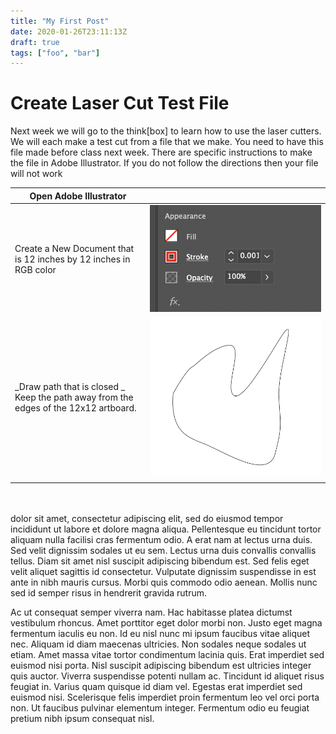 ```yaml
---
title: "My First Post"
date: 2020-01-26T23:11:13Z
draft: true
tags: ["foo", "bar"]
---
```


# Create Laser Cut Test File

Next week we will go to the think[box] to learn how to use the laser cutters.
We will each make a test cut from a file that we make. You need to have this
file made before class next week. There are specific instructions to make
the file in Adobe Illustrator. If you do not follow the directions then your
file will not work

| Open Adobe Illustrator                                                               |                                                                            |
| ------------------------------------------------------------------------------------ | -------------------------------------------------------------------------- |
| Create a New Document that is 12 inches by 12 inches in RGB color                    | ![alt text for screen readers](red-stroke.png "Text to show on mouseover") |
| _Draw path that is closed _ Keep the path away from the edges of the 12x12 artboard. | ![alt text for screen readers](1st-stroke.png "Text to show on mouseover") |
|                                                                                      |                                                                            |

<p style="height: 20px; overflow: hidden; display:grid;grid-template-columns: 1fr 1fr 1fr; grid-gap:1rem;width:100%;">

</p>

dolor sit amet, consectetur adipiscing elit, sed do eiusmod tempor
incididunt ut labore et dolore magna aliqua. Pellentesque eu tincidunt tortor
aliquam nulla facilisi cras fermentum odio. A erat nam at lectus urna duis.
Sed velit dignissim sodales ut eu sem. Lectus urna duis convallis convallis
tellus. Diam sit amet nisl suscipit adipiscing bibendum est. Sed felis eget
velit aliquet sagittis id consectetur. Vulputate dignissim suspendisse in est
ante in nibh mauris cursus. Morbi quis commodo odio aenean. Mollis nunc sed id
semper risus in hendrerit gravida rutrum.

<!--more-->

Ac ut consequat semper viverra nam. Hac habitasse platea dictumst vestibulum
rhoncus. Amet porttitor eget dolor morbi non. Justo eget magna fermentum
iaculis eu non. Id eu nisl nunc mi ipsum faucibus vitae aliquet nec. Aliquam
id diam maecenas ultricies. Non sodales neque sodales ut etiam. Amet massa
vitae tortor condimentum lacinia quis. Erat imperdiet sed euismod nisi porta.
Nisl suscipit adipiscing bibendum est ultricies integer quis auctor. Viverra
suspendisse potenti nullam ac. Tincidunt id aliquet risus feugiat in. Varius
quam quisque id diam vel. Egestas erat imperdiet sed euismod nisi. Scelerisque
felis imperdiet proin fermentum leo vel orci porta non. Ut faucibus pulvinar
elementum integer. Fermentum odio eu feugiat pretium nibh ipsum consequat nisl.
